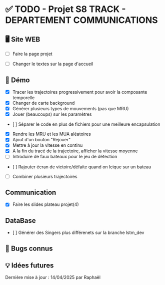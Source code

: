 # ✅ TODO - Projet S8 TRACK - DEPARTEMENT COMMUNICATIONS


## 🖥️ Site WEB
- [ ] Faire la page projet
- [ ] Changer le textes sur la page d'accueil


## 🔌 Démo
- [x] Tracer les trajectoires progressivement pour avoir la composante temporelle
- [x] Changer de carte background
- [x] Générer plusieurs types de mouvements (pas que MRU)
- [x] Jouer (beaucoups) sur les paramètres
- [ ] Séparer le code en plus de fichiers pour une meilleure encapsulation
- [x] Rendre les MRU et les MUA aléatoires
- [x] Ajout d'un bouton "Rejouer"
- [x] Mettre à jour la vitesse en continu
- [x] A la fin du tracé de la trajectoire, afficher la vitesse moyenne
- [ ] Introduire de faux bateaux pour le jeu de détection
- [ ] Rajouter écran de victoire/défaite quand on lcique sur un bateau
- [ ] Combiner plusieurs trajectoires

## Communication
- [x] Faire les slides plateau projet(4)

## DataBase
- [ ] Générer des Singers plus différenets sur la branche lstm_dev

## 🐞 Bugs connus


## 💡 Idées futures




Dernière mise à jour : 14/04/2025 par Raphaël  
